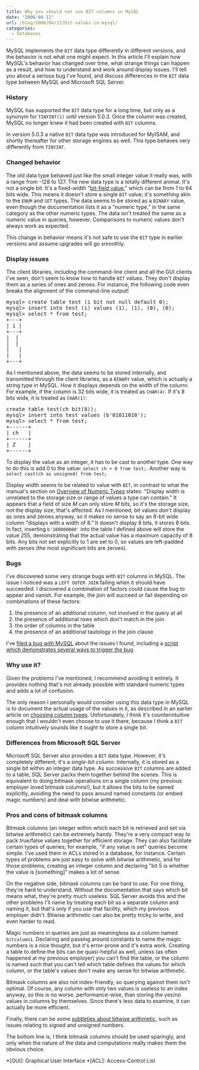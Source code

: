 ```yaml
---
title: Why you should not use BIT columns in MySQL
date: "2006-04-11"
url: /blog/2006/04/11/bit-values-in-mysql/
categories:
  - Databases
---
```

MySQL implements the `BIT` data type differently in different versions, and the behavior is not what one might expect. In this article I'll explain how MySQL's behavior has changed over time, what strange things can happen as a result, and how to understand and work around display issues. I'll tell you about a serious bug I've found, and discuss differences in the `BIT` data type between MySQL and Microsoft SQL Server.

### History

MySQL has supported the `BIT` data type for a long time, but only as a synonym for `TINYINT(1)` until version 5.0.3. Once the column was created, MySQL no longer knew it had been created with `BIT` columns.

In version 5.0.3 a native `BIT` data type was introduced for MyISAM, and shortly thereafter for other storage engines as well. This type behaves very differently from `TINYINT`.

### Changed behavior

The old data type behaved just like the small integer value it really was, with a range from -128 to 127. The new data type is a totally different animal. It's not a single bit. It's a fixed-width "[bit-field value][1]," which can be from 1 to 64 bits wide. This means it doesn't store a single `BIT` value; it's something akin to the `ENUM` and `SET` types. The data seems to be stored as a `BINARY` value, even though the documentation lists it as a "numeric type," in the same category as the other numeric types. The data isn't treated the same as a numeric value in queries, however. Comparisons to numeric values don't always work as expected.

This change in behavior means it's not safe to use the `BIT` type in earlier versions and assume upgrades will go smoothly.

### Display issues

The client libraries, including the command-line client and all the GUI clients I've seen, don't seem to know how to handle `BIT` values. They don't display them as a series of ones and zeroes. For instance, the following code even breaks the alignment of the command-line output!

<pre>mysql> create table test (i bit not null default 0);
mysql> insert into test (i) values (1), (1), (0), (0);
mysql> select * from test;
+---+
| i |
+---+
|  |
|  |
|   |
|   |
+---+</pre>

As I mentioned above, the data seems to be stored internally, and transmitted through the client libraries, as a `BINARY` value, which is actually a string type in MySQL. How it displays depends on the width of the column. For example, if the column is 32 bits wide, it is treated as `CHAR(4)`. If it's 8 bits wide, it is treated as `CHAR(1)`:

<pre>create table test(ch bit(8));
mysql> insert into test values (b'01011010');
mysql> select * from test;
+------+
| ch   |
+------+
| Z    |
+------+</pre>

To display the value as an integer, it has to be cast to another type. One way to do this is add 0 to the value: `select ch + 0 from test;`. Another way is `select cast(ch as unsigned) from test;`

Display width seems to be related to value with `BIT`, in contrast to what the manual's section on [Overview of Numeric Types][2] states: "Display width is unrelated to the storage size or range of values a type can contain." It appears that a field of size *M* can only store *M* bits, so it's the storage size, not the display size, that's affected. As I mentioned, bit values don't display as ones and zeroes anyway, so it makes no sense to say an 8-bit wide column "displays with a width of 8." It doesn't display 8 bits, it stores 8 bits. In fact, inserting `b'100000000'` into the table I defined above will store the value 255, demonstrating that the actual value has a maximum capacity of 8 bits. Any bits not set explicitly to 1 are set to 0, so values are left-padded with zeroes (the most significant bits are zeroes).

### Bugs

I've discovered some very strange bugs with `BIT` columns in MySQL. The issue I noticed was a `LEFT OUTER JOIN` failing when it should have succeeded. I discovered a combination of factors could cause the bug to appear and vanish. For example, the join will succeed or fail depending on combinations of these factors:

1.  the presence of an additional column, not involved in the query at all
2.  the presence of additional rows which don't match in the join
3.  the order of columns in the table
4.  the presence of an additional tautology in the join clause

I've [filed a bug with MySQL][3] about the issues I found, including a [script which demonstrates several ways to trigger the bug][4].

### Why use it?

Given the problems I've mentioned, I recommend avoiding it entirely. It provides nothing that's not already possible with standard numeric types and adds a lot of confusion.

The only reason I personally would consider using this data type in MySQL is to document the actual usage of the values in it, as described in an earlier article on [choosing column types][5]. Unfortunately, I think it's counterintuitive enough that I wouldn't even choose to use it there, because I think a `BIT` column intuitively sounds like it ought to store a single bit.

### Differences from Microsoft SQL Server

Microsoft SQL Server also provides a `BIT` data type. However, it's completely different; it's a *single-bit column*. Internally, it is stored as a single bit within an integer data type. As successive `BIT` columns are added to a table, SQL Server packs them together behind the scenes. This is equivalent to doing bitmask operations on a single column (my previous employer loved bitmask columns!), but it allows the bits to be named explicitly, avoiding the need to pass around named constants (or embed magic numbers) and deal with bitwise arithmetic.

### Pros and cons of bitmask columns

Bitmask columns (an integer within which each bit is retrieved and set via bitwise arithmetic) can be extremely handy. They're a very compact way to pack true/false values together for efficient storage. They can also facilitate certain types of queries; for example, "if any value is set" queries become simple. I've used them in ACLs stored in a database, for instance. Certain types of problems are just easy to solve with bitwise arithmetic, and for those problems, creating an integer column and declaring "bit 5 is whether the value is [something]" makes a lot of sense.

On the negative side, bitmask columns can be hard to use. For one thing, they're hard to understand. Without the documentation that says which bit means what, they're pretty much useless. SQL Server avoids this and the other problems I'll name by treating each bit as a separate column and naming it, but that's only if you use that facility, which my previous employer didn't. Bitwise arithmetic can also be pretty tricky to write, and even harder to read.

Magic numbers in queries are just as meaningless as a column named `bitcolumn1`. Declaring and passing around constants to name the magic numbers is a nice thought, but it's error-prone and it's extra work. Creating a table to define the bits can be quasi-helpful as well, unless (as often happened at my previous employer) you can't find the table, or the column is named such that you can't tell which table defines the values for which column, or the table's values don't make any sense for bitwise arithmetic.

Bitmask columns are also not index-friendly, so querying against them isn't optimal. Of course, any column with only two values is useless to an index anyway, so this is no worse, performance-wise, than storing the yes/no values in columns by themselves. Since there's less data to examine, it can actually be more efficient.

Finally, there can be some [subtleties about bitwise arithmetic][6], such as issues relating to signed and unsigned numbers.

The bottom line is, I think bitmask columns should be used sparingly, and only when the nature of the data and computations really makes them the obvious choice.

 [1]: http://dev.mysql.com/doc/refman/5.0/en/bit-field-values.html
 [2]: http://dev.mysql.com/doc/refman/5.0/en/numeric-type-overview.html
 [3]: http://bugs.mysql.com/bug.php?id=18895
 [4]: /articles/reproduce-bit-bug.sql
 [5]: /blog/2006/02/07/how-to-choose-sql-column-types/
 [6]: /blog/2005/09/28/bitwise-arithmetic/

 *[GUI]: Graphical User Interface
 *[ACL]: Access-Control List
